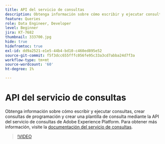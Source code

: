 ```yaml
---
title: API del servicio de consultas
description: Obtenga información sobre cómo escribir y ejecutar consultas, crear consultas de programación y crear una plantilla de consulta mediante la API del servicio de consultas de Adobe Experience Platform.
feature: Queries
role: Data Engineer, Developer
level: Beginner
jira: KT-7682
thumbnail: 333700.jpg
hide: true
hidefromtoc: true
exl-id: dd9a2521-e1e5-44b4-bd10-c460ed895e52
source-git-commit: f5f3dcc655fffc056fe95c33a3cd7abba24d7f3a
workflow-type: tm+mt
source-wordcount: '60'
ht-degree: 1%

---
```


# API del servicio de consultas

Obtenga información sobre cómo escribir y ejecutar consultas, crear consultas de programación y crear una plantilla de consulta mediante la API del servicio de consultas de Adobe Experience Platform. Para obtener más información, visite la [documentación del servicio de consultas](https://experienceleague.adobe.com/docs/experience-platform/query/home.html?lang=es).

>[!VIDEO](https://video.tv.adobe.com/v/333700?learn=on&enablevpops)
